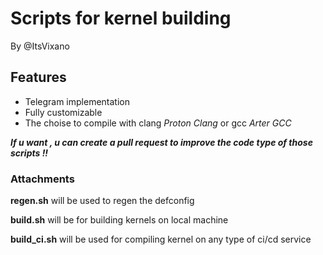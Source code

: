 # Scripts for kernel building

By @ItsVixano

## Features

-   Telegram implementation
-   Fully customizable
-   The choise to compile with clang *Proton Clang* or gcc *Arter GCC*

***If u want , u can create a pull request to improve the code type of those scripts !!***

### Attachments

**regen.sh** will be used to regen the defconfig

**build.sh** will be for building kernels on local machine 

**build_ci.sh** will be used for compiling kernel on any type of ci/cd service 
